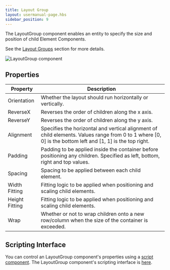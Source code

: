 ```yaml
---
title: Layout Group
layout: usermanual-page.hbs
sidebar_position: 9
---
```


The LayoutGroup component enables an entity to specify the size and position of child Element Components.

See the [Layout Groups][0] section for more details.

![LayoutGroup component][1]

## Properties

| Property       | Description |
|----------------|-------------|
| Orientation    | Whether the layout should run horizontally or vertically. |
| ReverseX       | Reverses the order of children along the x axis. |
| ReverseY       | Reverses the order of children along the y axis. |
| Alignment      | Specifies the horizontal and vertical alignment of child elements. Values range from 0 to 1 where [0, 0] is the bottom left and [1, 1] is the top right. |
| Padding        | Padding to be applied inside the container before positioning any children. Specified as left, bottom, right and top values. |
| Spacing        | Spacing to be applied between each child element. |
| Width Fitting  | Fitting logic to be applied when positioning and scaling child elements. |
| Height Fitting | Fitting logic to be applied when positioning and scaling child elements. |
| Wrap           | Whether or not to wrap children onto a new row/column when the size of the container is exceeded. |

## Scripting Interface

You can control an LayoutGroup component's properties using a [script component][2]. The LayoutGroup component's scripting interface is [here][3].

[0]: /user-manual/user-interface/layout-groups
[1]: /images/user-manual/scenes/components/component-layoutgroup.png
[2]: /user-manual/packs/components/script
[3]: /api/pc.LayoutGroupComponent.html
